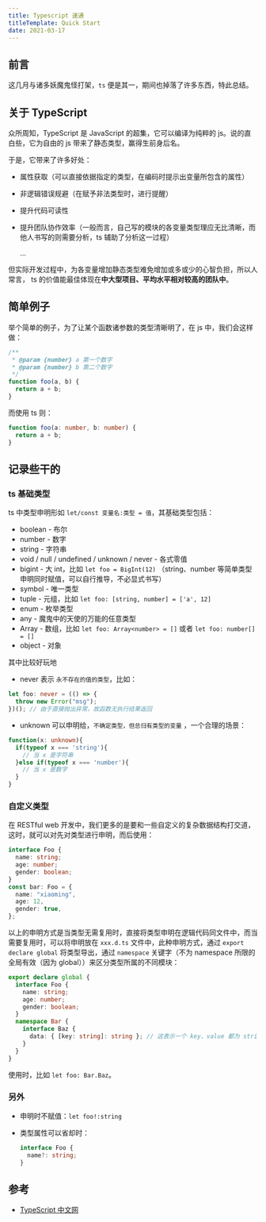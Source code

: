 ```yaml
---
title: Typescript 速通
titleTemplate: Quick Start
date: 2021-03-17
---
```


## 前言

这几月与诸多妖魔鬼怪打架，`ts` 便是其一，期间也掉落了许多东西，特此总结。

## 关于 TypeScript

众所周知，TypeScript 是 JavaScript 的超集，它可以编译为纯粹的 js。说的直白些，它为自由的 js 带来了静态类型，赢得生前身后名。

于是，它带来了许多好处：

- 属性获取（可以直接依据指定的类型，在编码时提示出变量所包含的属性）

- 非逻辑错误规避（在赋予非法类型时，进行提醒）

- 提升代码可读性

- 提升团队协作效率（一般而言，自己写的模块的各变量类型理应无比清晰，而他人书写的则需要分析，ts 辅助了分析这一过程）

  ...

但实际开发过程中，为各变量增加静态类型难免增加或多或少的心智负担，所以人常言， ts 的价值能最佳体现在**中大型项目、平均水平相对较高的团队中**。

## 简单例子

举个简单的例子，为了让某个函数诸参数的类型清晰明了，在 js 中，我们会这样做：

```js
/**
 * @param {number} a 第一个数字
 * @param {number} b 第二个数字
 */
function foo(a, b) {
  return a + b;
}
```

而使用 ts 则：

```ts
function foo(a: number, b: number) {
  return a + b;
}
```

## 记录些干的

### ts 基础类型

ts 中类型申明形如 `let/const 变量名:类型 = 值`，其基础类型包括：

- boolean - 布尔
- number - 数字
- string - 字符串
- void / null / undefined / unknown / never - 各式零值
- bigint - 大 int，比如 `let foo = BigInt(12)` （string、number 等简单类型申明同时赋值，可以自行推导，不必显式书写）
- symbol - 唯一类型
- tuple - 元组，比如 `let foo: [string, number] = ['a', 12]`
- enum - 枚举类型
- any - 魔鬼中的天使的万能的任意类型
- Array - 数组，比如 `let foo: Array<number> = []` 或者 `let foo: number[] = []`
- object - 对象

其中比较好玩地

- never 表示 `永不存在的值的类型`，比如：

```ts
let foo: never = (() => {
  throw new Error("msg");
})(); // 由于直接抛出异常，故函数无执行结果返回
```

- unknown 可以申明给，`不确定类型，但总归有类型的变量` ，一个合理的场景：

```ts
function(x: unknown){
  if(typeof x === 'string'){
    // 当 x 是字符串
  }else if(typeof x === 'number'){
    // 当 x 是数字
  }
}
```

### 自定义类型

在 RESTful web 开发中，我们更多的是要和一些自定义的复杂数据结构打交道，这时，就可以对先对类型进行申明，而后使用：

```ts
interface Foo {
  name: string;
  age: number;
  gender: boolean;
}
const bar: Foo = {
  name: "xiaoming",
  age: 12,
  gender: true,
};
```

以上的申明方式是当类型无需复用时，直接将类型申明在逻辑代码同文件中，而当需要复用时，可以将申明放在 `xxx.d.ts` 文件中，此种申明方式，通过 `export declare global` 将类型导出，通过 `namespace` 关键字（不为 namespace 所限的全局有效（因为 global））来区分类型所属的不同模块：

```ts
export declare global {
  interface Foo {
    name: string;
    age: number;
    gender: boolean;
  }
  namespace Bar {
    interface Baz {
      data: { [key: string]: string }; // 这表示一个 key、value 都为 string 的对象
    }
  }
}
```

使用时，比如 `let foo: Bar.Baz`。

### 另外

- 申明时不赋值：`let foo!:string`

- 类型属性可以省却时：

  ```ts
  interface Foo {
    name?: string;
  }
  ```

## 参考

- [TypeScript 中文网](https://www.tslang.cn/)
